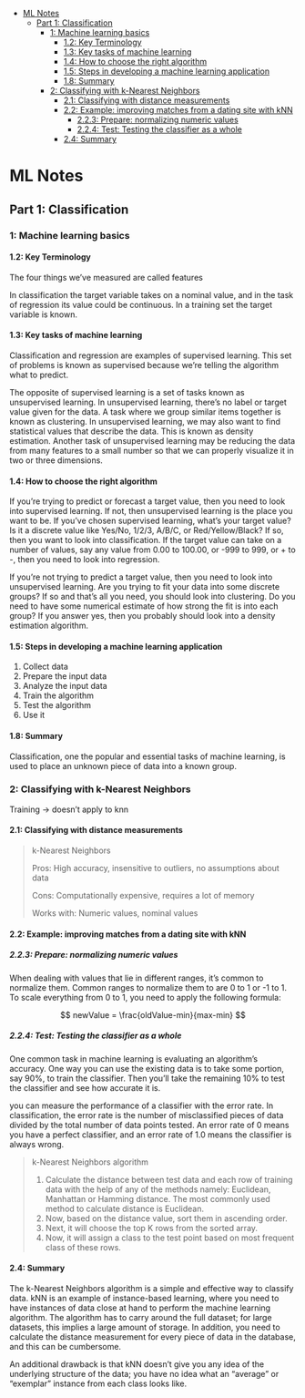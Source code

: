 - [ML Notes](#ml-notes)
  - [Part 1: Classification](#part-1-classification)
    - [1: Machine learning basics](#1-machine-learning-basics)
      - [1.2: Key Terminology](#12-key-terminology)
      - [1.3: Key tasks of machine learning](#13-key-tasks-of-machine-learning)
      - [1.4: How to choose the right algorithm](#14-how-to-choose-the-right-algorithm)
      - [1.5: Steps in developing a machine learning application](#15-steps-in-developing-a-machine-learning-application)
      - [1.8: Summary](#18-summary)
    - [2: Classifying with k-Nearest Neighbors](#2-classifying-with-k-nearest-neighbors)
      - [2.1: Classifying with distance measurements](#21-classifying-with-distance-measurements)
      - [2.2: Example: improving matches from a dating site with kNN](#22-example-improving-matches-from-a-dating-site-with-knn)
        - [2.2.3: Prepare: normalizing numeric values](#223-prepare-normalizing-numeric-values)
        - [2.2.4: Test: Testing the classifier as a whole](#224-test-testing-the-classifier-as-a-whole)
      - [2.4: Summary](#24-summary)

# ML Notes

## Part 1: Classification

### 1: Machine learning basics

#### 1.2: Key Terminology
The four things we’ve measured are called features

In classification the target variable takes on a nominal
value, and in the task of regression its value could be continuous. In a training set the
target variable is known.

#### 1.3: Key tasks of machine learning
Classification and regression are examples of supervised learning. This set of problems is known as supervised because we’re telling the algorithm what to predict.

The opposite of supervised learning is a set of tasks known as unsupervised learning. In unsupervised learning, there’s no label or target value given for the data. A task where we group similar items together is known as clustering. In unsupervised learning, we may also want to find statistical values that describe the data. This is known as density estimation. Another task of unsupervised learning may be reducing the data from many features to a small number so that we can properly visualize it in two or three dimensions. 

#### 1.4: How to choose the right algorithm
If you’re trying to predict or forecast a target value, then you need to look into supervised learning. If not, then unsupervised learning is the place you want to be. If you’ve chosen supervised learning, what’s your target value? Is it a discrete value like Yes/No, 1/2/3, A/B/C, or Red/Yellow/Black? If so, then you want to look into classification. If the target value can take on a number of values, say any value from 0.00 to 100.00, or -999 to 999, or + to -, then you need to look into regression.

If you’re not trying to predict a target value, then you need to look into unsupervised learning. Are you trying to fit your data into some discrete groups? If so and that’s all you need, you should look into clustering. Do you need to have some numerical estimate of how strong the fit is into each group? If you answer yes, then you probably should look into a density estimation algorithm.

#### 1.5: Steps in developing a machine learning application
1. Collect data
2. Prepare the input data
3. Analyze the input data
4. Train the algorithm
5. Test the algorithm
6. Use it

#### 1.8: Summary
Classification, one the popular and essential tasks of machine learning, is used to place an unknown piece of data into a known group.

### 2: Classifying with k-Nearest Neighbors
Training -> doesn’t apply to knn

#### 2.1: Classifying with distance measurements
> k-Nearest Neighbors
> 
> Pros: High accuracy, insensitive to outliers, no assumptions about data
> 
> Cons: Computationally expensive, requires a lot of memory
> 
> Works with: Numeric values, nominal values

#### 2.2: Example: improving matches from a dating site with kNN
##### 2.2.3: Prepare: normalizing numeric values
When dealing with values that lie in different ranges, it’s common to normalize them. Common ranges to normalize them to are 0 to 1 or -1 to 1. To scale everything from 0 to 1, you need to apply the following formula:

$$ newValue = \frac{oldValue-min}{max-min} $$

##### 2.2.4: Test: Testing the classifier as a whole
One common task in machine learning is evaluating an algorithm’s accuracy. One way you can use the existing data is to take some portion, say 90%, to train the classifier. Then you’ll take the remaining 10% to test the classifier and see how accurate it is.

you can measure the performance of a classifier with the error rate. In classification, the error rate is the number of misclassified pieces of data divided by the total number of data points tested. An error rate of 0 means you have a perfect classifier, and an error rate of 1.0 means the classifier is always wrong.

> k-Nearest Neighbors algorithm
> 1. Calculate the distance between test data and each row of training data with the help of any of the methods namely: Euclidean, Manhattan or Hamming distance. The most commonly used method to calculate distance is Euclidean.
> 2. Now, based on the distance value, sort them in ascending order.
> 3. Next, it will choose the top K rows from the sorted array.
> 4. Now, it will assign a class to the test point based on most frequent class of these rows.

#### 2.4: Summary
The k-Nearest Neighbors algorithm is a simple and effective way to classify data.  kNN is an example of instance-based learning, where you need to have instances of data close at hand to perform the machine learning algorithm. The algorithm has to carry around the full dataset; for large datasets, this implies a large amount of storage. In addition, you need to calculate the distance measurement for every piece of data in the database, and this can be cumbersome.

An additional drawback is that kNN doesn’t give you any idea of the underlying structure of the data; you have no idea what an “average” or “exemplar” instance from each class looks like.